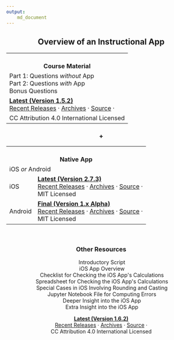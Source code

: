 ```yaml
---
output: 
    md_document
---
```


<h2><center>Overview of an Instructional App</center></h2><p>

<center>
<table><tbody><tr><th><i class="far fa-copy"></i><br>
Course Material</th></tr><tr><td>Part 1: Questions <i>without</i> App<br>
Part 2: Questions <i>with</i> App<br>
Bonus Questions</td></tr><tr><td><a href="https://gitlab.com/check-student-loans/course-material/uploads/211ba49cf87238db8a40cea88ab918fd/course_material.pdf"><b>Latest (Version 1.5.2)</b></a><br>
<a href="https://gitlab.com/check-student-loans/course-material/-/releases">Recent Releases</a> · <a href="https://gitlab.com/check-student-loans/course-material/tree/master/Archives">Archives</a> · <a href="https://gitlab.com/check-student-loans/course-material">Source</a> · <a href="https://gitlab.com/check-student-loans/course-material/-/tags?feed_token=zNciHYByeFm8WuArpKQr&amp;format=atom"><i class="fa fa-rss"></i></a></td></tr><tr><td>CC Attribution 4.0 International Licensed</td></tr></tbody></table>
</center>

<h3><center>+</center></h3><p>

<!-- <center> -->
<table><tbody><tr><th colspan="2"><i class="fas fa-mobile-alt"></i><br>
Native App</th></tr><tr><td colspan="2">iOS <i>or</i> Android</td></tr><tr><td>iOS</td><td><a href="https://gitlab.com/check-student-loans/ios/blob/de0055c34b1ab9b12aeeab9d87fe859398513660/Archives/latest-2_7_3.ipa"><b>Latest (Version 2.7.3)</b></a><br>
<a href="https://gitlab.com/check-student-loans/ios/-/releases">Recent Releases</a> · <a href="https://gitlab.com/check-student-loans/ios/tree/master/Archives">Archives</a> · <a href="https://gitlab.com/check-student-loans/ios">Source</a> · <a href="https://gitlab.com/check-student-loans/ios/-/tags?feed_token=zNciHYByeFm8WuArpKQr&amp;format=atom"><i class="fa fa-rss"></i></a><br>
MIT Licensed</td></tr><tr><td>Android</td><td><a href="https://gitlab.com/check-student-loans/android/blob/26aa1d6a14e3d4d745da9827034236d9ce5b8d68/Archives/final.apk"><b>Final (Version 1.x Alpha)</b></a><br>
<a href="https://gitlab.com/check-student-loans/android/-/releases">Recent Releases</a> · <a href="https://gitlab.com/check-student-loans/android/tree/master/Archives">Archives</a> · <a href="https://gitlab.com/check-student-loans/android">Source</a> · <a href="https://gitlab.com/check-student-loans/android/-/tags?feed_token=zNciHYByeFm8WuArpKQr&amp;format=atom"><i class="fa fa-rss"></i></a><br>
MIT Licensed</td></tr></tbody></table><br>
<!-- </center> -->

<h3><center>Other Resources</center></h3><p>

<center>
<i class="far fa-file"></i>&nbsp;Introductory Script<br>
<i class="far fa-file"></i>&nbsp;iOS App Overview<br>
<i class="far fa-file"></i>&nbsp;Checklist for Checking the iOS App's Calculations<br>
<i class="far fa-file"></i>&nbsp;Spreadsheet for Checking the iOS App's Calculations<br>
<i class="far fa-file"></i>&nbsp;Special Cases in iOS Involving Rounding and Casting<br>
<i class="far fa-file-code"></i>&nbsp;Jupyter Notebook File for Computing Errors<br>
<i class="far fa-file"></i>&nbsp;Deeper Insight into the iOS App<br>
<i class="far fa-file"></i>&nbsp;Extra Insight into the iOS App<br>

[**Latest (Version 1.6.2)**](https://gitlab.com/check-student-loans/other-resources/blob/838cc3aa0dec6fbc983d457c7fe3abba85b5aff3/Archives/latest.zip)<br>
[Recent Releases](https://gitlab.com/check-student-loans/other-resources/-/releases) · [Archives](https://gitlab.com/check-student-loans/other-resources/tree/master/Archives) · [Source](https://gitlab.com/check-student-loans/other-resources) · [<i class="fa fa-rss"></i>](https://gitlab.com/check-student-loans/other-resources/-/tags?feed_token=zNciHYByeFm8WuArpKQr&format=atom)<br>
CC Attribution 4.0 International Licensed
</center>